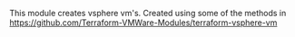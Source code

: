 This module creates vsphere vm's.
Created using some of the methods in https://github.com/Terraform-VMWare-Modules/terraform-vsphere-vm
